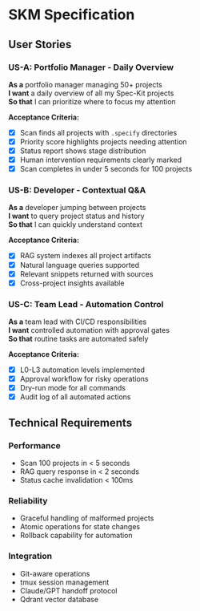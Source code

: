 # SKM Specification

## User Stories

### US-A: Portfolio Manager - Daily Overview
**As a** portfolio manager managing 50+ projects  
**I want** a daily overview of all my Spec-Kit projects  
**So that** I can prioritize where to focus my attention  

**Acceptance Criteria:**
- [x] Scan finds all projects with `.specify` directories
- [x] Priority score highlights projects needing attention
- [x] Status report shows stage distribution
- [x] Human intervention requirements clearly marked
- [x] Scan completes in under 5 seconds for 100 projects

### US-B: Developer - Contextual Q&A
**As a** developer jumping between projects  
**I want** to query project status and history  
**So that** I can quickly understand context  

**Acceptance Criteria:**
- [x] RAG system indexes all project artifacts
- [x] Natural language queries supported
- [x] Relevant snippets returned with sources
- [x] Cross-project insights available

### US-C: Team Lead - Automation Control
**As a** team lead with CI/CD responsibilities  
**I want** controlled automation with approval gates  
**So that** routine tasks are automated safely  

**Acceptance Criteria:**
- [x] L0-L3 automation levels implemented
- [x] Approval workflow for risky operations
- [x] Dry-run mode for all commands
- [x] Audit log of all automated actions

## Technical Requirements

### Performance
- Scan 100 projects in < 5 seconds
- RAG query response in < 2 seconds
- Status cache invalidation < 100ms

### Reliability
- Graceful handling of malformed projects
- Atomic operations for state changes
- Rollback capability for automation

### Integration
- Git-aware operations
- tmux session management
- Claude/GPT handoff protocol
- Qdrant vector database